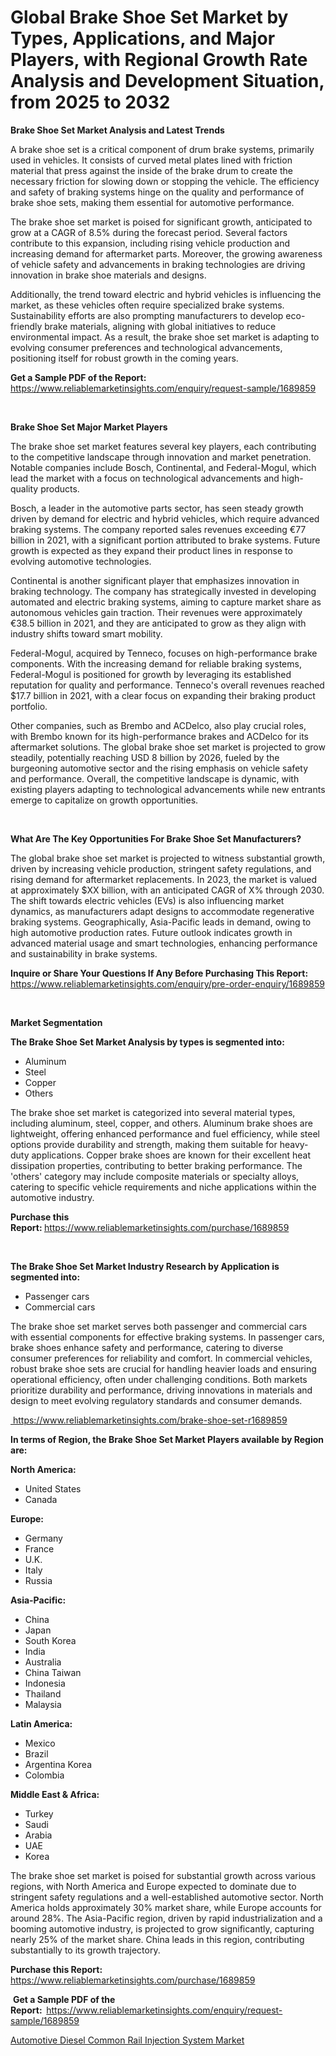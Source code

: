 <p><h1>Global Brake Shoe Set Market by Types, Applications, and Major Players, with Regional Growth Rate Analysis and Development Situation, from 2025 to 2032</h1></p><p><strong>Brake Shoe Set Market Analysis and Latest Trends</strong></p>
<p><p>A brake shoe set is a critical component of drum brake systems, primarily used in vehicles. It consists of curved metal plates lined with friction material that press against the inside of the brake drum to create the necessary friction for slowing down or stopping the vehicle. The efficiency and safety of braking systems hinge on the quality and performance of brake shoe sets, making them essential for automotive performance.</p><p>The brake shoe set market is poised for significant growth, anticipated to grow at a CAGR of 8.5% during the forecast period. Several factors contribute to this expansion, including rising vehicle production and increasing demand for aftermarket parts. Moreover, the growing awareness of vehicle safety and advancements in braking technologies are driving innovation in brake shoe materials and designs. </p><p>Additionally, the trend toward electric and hybrid vehicles is influencing the market, as these vehicles often require specialized brake systems. Sustainability efforts are also prompting manufacturers to develop eco-friendly brake materials, aligning with global initiatives to reduce environmental impact. As a result, the brake shoe set market is adapting to evolving consumer preferences and technological advancements, positioning itself for robust growth in the coming years.</p></p>
<p><strong>Get a Sample PDF of the Report:&nbsp;</strong> <a href="https://www.reliablemarketinsights.com/enquiry/request-sample/1689859?utm_campaign=1937&utm_medium=2&utm_source=Github&utm_content=ia&utm_term=07012025&utm_id=brake-shoe-set">https://www.reliablemarketinsights.com/enquiry/request-sample/1689859</a></p>
<p>&nbsp;</p>
<p><strong>Brake Shoe Set Major Market Players</strong></p>
<p><p>The brake shoe set market features several key players, each contributing to the competitive landscape through innovation and market penetration. Notable companies include Bosch, Continental, and Federal-Mogul, which lead the market with a focus on technological advancements and high-quality products.</p><p>Bosch, a leader in the automotive parts sector, has seen steady growth driven by demand for electric and hybrid vehicles, which require advanced braking systems. The company reported sales revenues exceeding €77 billion in 2021, with a significant portion attributed to brake systems. Future growth is expected as they expand their product lines in response to evolving automotive technologies.</p><p>Continental is another significant player that emphasizes innovation in braking technology. The company has strategically invested in developing automated and electric braking systems, aiming to capture market share as autonomous vehicles gain traction. Their revenues were approximately €38.5 billion in 2021, and they are anticipated to grow as they align with industry shifts toward smart mobility.</p><p>Federal-Mogul, acquired by Tenneco, focuses on high-performance brake components. With the increasing demand for reliable braking systems, Federal-Mogul is positioned for growth by leveraging its established reputation for quality and performance. Tenneco's overall revenues reached $17.7 billion in 2021, with a clear focus on expanding their braking product portfolio.</p><p>Other companies, such as Brembo and ACDelco, also play crucial roles, with Brembo known for its high-performance brakes and ACDelco for its aftermarket solutions. The global brake shoe set market is projected to grow steadily, potentially reaching USD 8 billion by 2026, fueled by the burgeoning automotive sector and the rising emphasis on vehicle safety and performance. Overall, the competitive landscape is dynamic, with existing players adapting to technological advancements while new entrants emerge to capitalize on growth opportunities.</p></p>
<p>&nbsp;</p>
<p><strong>What Are The Key Opportunities For Brake Shoe Set Manufacturers?</strong></p>
<p><p>The global brake shoe set market is projected to witness substantial growth, driven by increasing vehicle production, stringent safety regulations, and rising demand for aftermarket replacements. In 2023, the market is valued at approximately $XX billion, with an anticipated CAGR of X% through 2030. The shift towards electric vehicles (EVs) is also influencing market dynamics, as manufacturers adapt designs to accommodate regenerative braking systems. Geographically, Asia-Pacific leads in demand, owing to high automotive production rates. Future outlook indicates growth in advanced material usage and smart technologies, enhancing performance and sustainability in brake systems.</p></p>
<p><strong>Inquire or Share Your Questions If Any Before Purchasing This Report:</strong> <a href="https://www.reliablemarketinsights.com/enquiry/pre-order-enquiry/1689859?utm_campaign=1937&utm_medium=2&utm_source=Github&utm_content=ia&utm_term=07012025&utm_id=brake-shoe-set">https://www.reliablemarketinsights.com/enquiry/pre-order-enquiry/1689859</a></p>
<p>&nbsp;</p>
<p><strong>Market Segmentation</strong></p>
<p><strong>The Brake Shoe Set Market Analysis by types is segmented into:</strong></p>
<p><ul><li>Aluminum</li><li>Steel</li><li>Copper</li><li>Others</li></ul></p>
<p><p>The brake shoe set market is categorized into several material types, including aluminum, steel, copper, and others. Aluminum brake shoes are lightweight, offering enhanced performance and fuel efficiency, while steel options provide durability and strength, making them suitable for heavy-duty applications. Copper brake shoes are known for their excellent heat dissipation properties, contributing to better braking performance. The 'others' category may include composite materials or specialty alloys, catering to specific vehicle requirements and niche applications within the automotive industry.</p></p>
<p><strong>Purchase this Report:&nbsp;</strong><a href="https://www.reliablemarketinsights.com/purchase/1689859?utm_campaign=1937&utm_medium=2&utm_source=Github&utm_content=ia&utm_term=07012025&utm_id=brake-shoe-set">https://www.reliablemarketinsights.com/purchase/1689859</a></p>
<p>&nbsp;</p>
<p><strong>The Brake Shoe Set Market Industry Research by Application is segmented into:</strong></p>
<p><ul><li>Passenger cars</li><li>Commercial cars</li></ul></p>
<p><p>The brake shoe set market serves both passenger and commercial cars with essential components for effective braking systems. In passenger cars, brake shoes enhance safety and performance, catering to diverse consumer preferences for reliability and comfort. In commercial vehicles, robust brake shoe sets are crucial for handling heavier loads and ensuring operational efficiency, often under challenging conditions. Both markets prioritize durability and performance, driving innovations in materials and design to meet evolving regulatory standards and consumer demands.</p></p>
<p><a href="https://www.reliablemarketinsights.com/brake-shoe-set-r1689859?utm_campaign=1937&utm_medium=2&utm_source=Github&utm_content=ia&utm_term=07012025&utm_id=brake-shoe-set">&nbsp;https://www.reliablemarketinsights.com/brake-shoe-set-r1689859</a></p>
<p><strong>In terms of Region, the Brake Shoe Set Market Players available by Region are:</strong></p>
<p>
    <p> <strong> North America: </strong>
        <ul>
            <li>United States</li>
            <li>Canada</li>
        </ul>
        </p> 
    <p> <strong> Europe: </strong>
        <ul>
            <li>Germany</li>
            <li>France</li>
            <li>U.K.</li>
            <li>Italy</li>
            <li>Russia</li>
        </ul>
        </p> 
    <p> <strong> Asia-Pacific: </strong>
        <ul>
            <li>China</li>
            <li>Japan</li>
            <li>South Korea</li>
            <li>India</li>
            <li>Australia</li>
            <li>China Taiwan</li>
            <li>Indonesia</li>
            <li>Thailand</li>
            <li>Malaysia</li>
        </ul>
        </p> 
    <p> <strong> Latin America: </strong>
        <ul>
            <li>Mexico</li>
            <li>Brazil</li>
            <li>Argentina Korea</li>
            <li>Colombia</li>
        </ul>
        </p> 
    <p> <strong> Middle East & Africa: </strong>
        <ul>
            <li>Turkey</li>
            <li>Saudi</li>
            <li>Arabia</li>
            <li>UAE</li>
            <li>Korea</li>
        </ul>
    </p>
    </p>
<p><p>The brake shoe set market is poised for substantial growth across various regions, with North America and Europe expected to dominate due to stringent safety regulations and a well-established automotive sector. North America holds approximately 30% market share, while Europe accounts for around 28%. The Asia-Pacific region, driven by rapid industrialization and a booming automotive industry, is projected to grow significantly, capturing nearly 25% of the market share. China leads in this region, contributing substantially to its growth trajectory.</p></p>
<p><strong>Purchase this Report: </strong><a href="https://www.reliablemarketinsights.com/purchase/1689859?utm_campaign=1937&utm_medium=2&utm_source=Github&utm_content=ia&utm_term=07012025&utm_id=brake-shoe-set">https://www.reliablemarketinsights.com/purchase/1689859</a></p>
<p>&nbsp;<strong>Get a Sample PDF of the Report:&nbsp;&nbsp;</strong><a href="https://www.reliablemarketinsights.com/enquiry/request-sample/1689859?utm_campaign=1937&utm_medium=2&utm_source=Github&utm_content=ia&utm_term=07012025&utm_id=brake-shoe-set">https://www.reliablemarketinsights.com/enquiry/request-sample/1689859</a></p>
<p><strong></strong></p>
<p><p><a href="https://github.com/Krish2023na/Market-Research-Report-List-6/blob/main/automotive-diesel-common-rail-injection-system-market.md?utm_campaign=1937&utm_medium=2&utm_source=Github&utm_content=ia&utm_term=07012025&utm_id=brake-shoe-set">Automotive Diesel Common Rail Injection System Market</a></p></p>